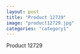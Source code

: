 ```yaml
---
layout: post
title: "Product 12729"
image: "product12729.jpg"
categories: "category1"
---
```

Product 12729

